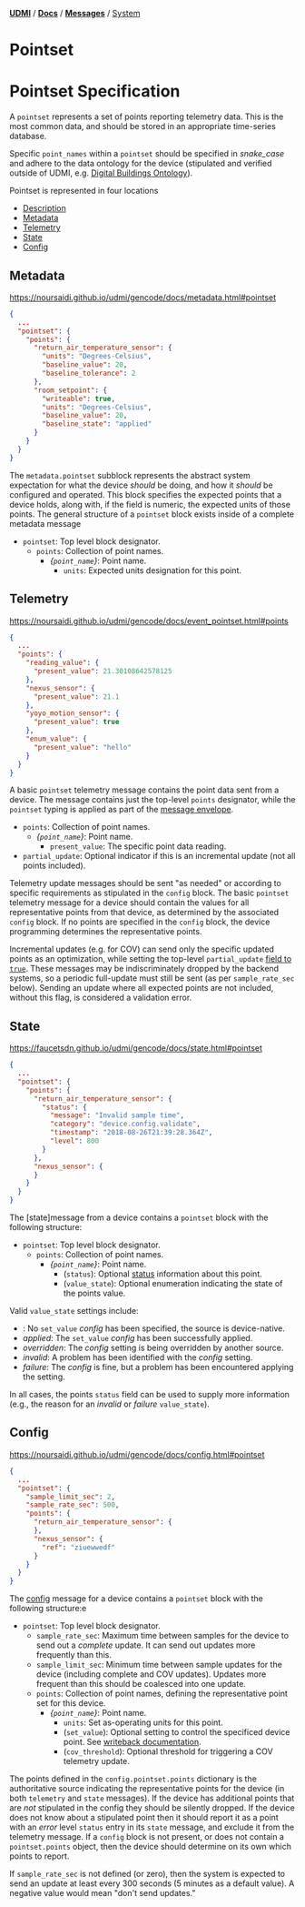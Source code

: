 [**UDMI**](../../) / [**Docs**](../) / [**Messages**](./)
/ [System](#)

# Pointset

# Pointset Specification

A `pointset` represents a set of points reporting telemetry data. This is the most common data, and should be stored in an appropriate time-series database.

Specific `point_names` within a `pointset` should be specified in _snake_case_ and adhere to the
data ontology for the device (stipulated and verified outside of UDMI, e.g. [Digital Buildings Ontology](https://github.com/google/digitalbuildings/tree/master/ontology)).


Pointset is represented in four locations
- [Description](#DESCRIPTION)
- [Metadata](#metadata)
- [Telemetry](#telemetry)
- [State](#state)
- [Config](#config)

## Metadata

https://noursaidi.github.io/udmi/gencode/docs/metadata.html#pointset

```json
{
  ...
  "pointset": {
    "points": {
      "return_air_temperature_sensor": {
        "units": "Degrees-Celsius",
        "baseline_value": 20,
        "baseline_tolerance": 2
      },
      "room_setpoint": {
        "writeable": true,
        "units": "Degrees-Celsius",
        "baseline_value": 20,
        "baseline_state": "applied"
      }
    }
  }
}
```

The `metadata.pointset` subblock represents the abstract system expectation for what the device
_should_ be doing, and how it _should_ be configured and operated. This block specifies the
expected points that a device holds, along with, if the field is numeric, the expected units of those points.
The general structure of a `pointset` block exists inside of a complete
metadata message

* `pointset`: Top level block designator.
  * `points`: Collection of point names.
    * _{`point_name`}_: Point name.
      * `units`: Expected units designation for this point.

## Telemetry

https://noursaidi.github.io/udmi/gencode/docs/event_pointset.html#points

```json
{
  ...
  "points": {
    "reading_value": {
      "present_value": 21.30108642578125
    },
    "nexus_sensor": {
      "present_value": 21.1
    },
    "yoyo_motion_sensor": {
      "present_value": true
    },
    "enum_value": {
      "present_value": "hello"
    }
  }
}
```

A basic `pointset` telemetry message contains
the point data sent from a device. The message contains just the top-level `points` designator,
while the `pointset` typing is applied as part of the [message envelope](envelope.md).

* `points`: Collection of point names.
  * _{`point_name`}_: Point name.
    * `present_value`: The specific point data reading.
* `partial_update`: Optional indicator if this is an incremental update (not all points included).

Telemetry update messages should be sent "as needed" or according to specific requirements as
stipulated in the `config` block. The basic `pointset` telemetry message for a device should
contain the values for all representative points from that device, as determined by the associated
`config` block. If no points are specified in the `config` block, the device programming determines
the representative points.

Incremental updates (e.g. for COV) can send only the specific updated points as an optimization,
while setting the top-level `partial_update` [field to `true`](../../tests/event_pointset.tests/partial.json).
These messages may be indiscriminately dropped by the backend systems, so a periodic full-update
must still be sent (as per `sample_rate_sec` below). Sending an update where all expected points are not
included, without this flag, is considered a validation error.



## State

https://faucetsdn.github.io/udmi/gencode/docs/state.html#pointset        

```json
{
  ...
  "pointset": {
    "points": {
      "return_air_temperature_sensor": {
        "status": {
          "message": "Invalid sample time",
          "category": "device.config.validate",
          "timestamp": "2018-08-26T21:39:28.364Z",
          "level": 800
        }
      },
      "nexus_sensor": {
      }
    }
  }
}
```

The [state]message from a device contains a `pointset`
block with the following structure:

* `pointset`: Top level block designator.
  * `points`: Collection of point names.
    * _{`point_name`}_: Point name.
      * (`status`): Optional [status](status.md) information about this point.
      * (`value_state`): Optional enumeration indicating the state of the points value.

Valid `value_state` settings include:
* _<missing>_: No `set_value` _config_ has been specified, the source is device-native.
* _applied_: The `set_value` _config_ has been successfully applied.
* _overridden_: The _config_ setting is being overridden by another source.
* _invalid_: A problem has been identified with the _config_ setting.
* _failure_: The _config_ is fine, but a problem has been encountered applying the setting.

In all cases, the points `status` field can be used to supply more information (e.g., the
reason for an _invalid_ or _failure_ `value_state`).

## Config

https://noursaidi.github.io/udmi/gencode/docs/config.html#pointset


```json
{
  ...
  "pointset": {
    "sample_limit_sec": 2,
    "sample_rate_sec": 500,
    "points": {
      "return_air_temperature_sensor": {
      },
      "nexus_sensor": {
        "ref": "ziuewwedf"
      }
    }
  }
}
```

The [config](../../tests/config.tests/example.json) message for a device contains a `pointset`
block with the following structure:e

* `pointset`: Top level block designator.
  * `sample_rate_sec`: Maximum time between samples for the device to send out a _complete_
  update. It can send out updates more frequently than this.
  * `sample_limit_sec`: Minimum time between sample updates for the device (including complete
  and COV updates). Updates more frequent than this should be coalesced into one update.
  * `points`: Collection of point names, defining the representative point set for this device.
    * _{`point_name`}_: Point name.
      * `units`: Set as-operating units for this point.
      * (`set_value`): Optional setting to control the specificed device point. See [writeback documentation](../specs/sequences/writeback.md).
      * (`cov_threshold`): Optional threshold for triggering a COV telemetry update.

The points defined in the `config.pointset.points` dictionary is the authoritative source
indicating the representative points for the device (in both `telemetry` and `state` messages). If
the device has additional points that are _not_ stipulated in the config they should be silently
dropped. If the device does not know about a stipulated point then it should report it as a
point with an _error_ level `status` entry in its `state` message, and exclude it from the telemetry message.
If a `config` block is not present, or does not contain a `pointset.points` object,
then the device should determine on its own which points to report.

If `sample_rate_sec` is not defined (or zero), then the system is expected to send an update at least every
300 seconds (5 minutes as a default value). A negative value would mean "don't send updates."
